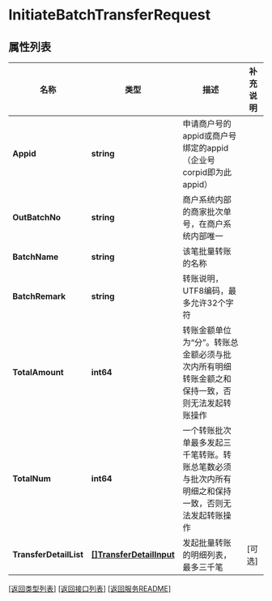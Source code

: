 # InitiateBatchTransferRequest

## 属性列表

名称 | 类型 | 描述 | 补充说明
------------ | ------------- | ------------- | -------------
**Appid** | **string** | 申请商户号的appid或商户号绑定的appid（企业号corpid即为此appid）  | 
**OutBatchNo** | **string** | 商户系统内部的商家批次单号，在商户系统内部唯一  | 
**BatchName** | **string** | 该笔批量转账的名称  | 
**BatchRemark** | **string** | 转账说明，UTF8编码，最多允许32个字符  | 
**TotalAmount** | **int64** | 转账金额单位为“分”。转账总金额必须与批次内所有明细转账金额之和保持一致，否则无法发起转账操作  | 
**TotalNum** | **int64** | 一个转账批次单最多发起三千笔转账。转账总笔数必须与批次内所有明细之和保持一致，否则无法发起转账操作  | 
**TransferDetailList** | [**[]TransferDetailInput**](TransferDetailInput.md) | 发起批量转账的明细列表，最多三千笔  | [可选] 

[\[返回类型列表\]](README.md#类型列表)
[\[返回接口列表\]](README.md#接口列表)
[\[返回服务README\]](README.md)


